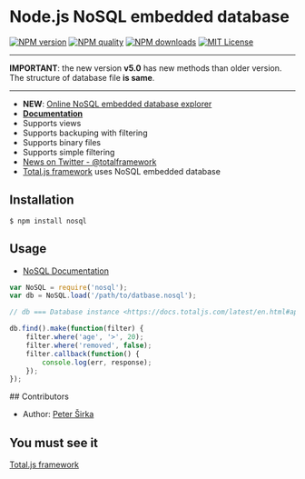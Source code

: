 Node.js NoSQL embedded database
===============================

[![NPM version][npm-version-image]][npm-url] [![NPM quality][npm-quality]](http://packagequality.com/#?package=nosql) [![NPM downloads][npm-downloads-image]][npm-url] [![MIT License][license-image]][license-url]

---

__IMPORTANT__: the new version __v5.0__ has new methods than older version. The structure of database file __is same__.

---

* __NEW__: [Online NoSQL embedded database explorer](https://nosql.totaljs.com)
* [__Documentation__](https://docs.totaljs.com/latest/en.html#api~Database)
* Supports views
* Supports backuping with filtering
* Supports binary files
* Supports simple filtering
* [News on Twitter - @totalframework](https://twitter.com/totalframework)
* [Total.js framework](http://www.totaljs.com) uses NoSQL embedded database

## Installation

```
$ npm install nosql
```

## Usage

- [NoSQL Documentation](https://docs.totaljs.com/latest/en.html#api~Database)

```javascript
var NoSQL = require('nosql');
var db = NoSQL.load('/path/to/datbase.nosql');

// db === Database instance <https://docs.totaljs.com/latest/en.html#api~Database>

db.find().make(function(filter) {
	filter.where('age', '>', 20);
	filter.where('removed', false);
	filter.callback(function() {
		console.log(err, response);
	});
});
```


## Contributors

- Author: [Peter Širka](https://github.com/petersirka/)

## You must see it

[Total.js framework](https://github.com/totaljs/framework)

[license-image]: https://img.shields.io/badge/license-MIT-blue.svg?style=flat
[license-url]: license.txt

[npm-url]: https://npmjs.org/package/nosql
[npm-version-image]: https://img.shields.io/npm/v/nosql.svg?style=flat
[npm-downloads-image]: https://img.shields.io/npm/dm/nosql.svg?style=flat
[npm-quality]: http://npm.packagequality.com/shield/nosql.svg
